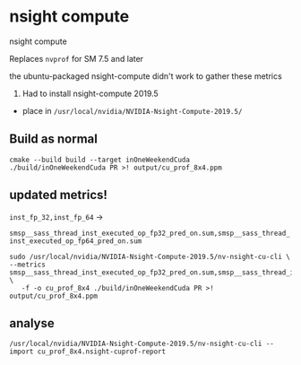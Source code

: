 # nsight compute

nsight compute

Replaces `nvprof` for SM 7.5 and later

the ubuntu-packaged nsight-compute didn't work to gather these metrics

1. Had to install nsight-compute 2019.5
  - place in `/usr/local/nvidia/NVIDIA-Nsight-Compute-2019.5/`


## Build as normal

```
cmake --build build --target inOneWeekendCuda
./build/inOneWeekendCuda PR >! output/cu_prof_8x4.ppm
```

## updated metrics!


`inst_fp_32,inst_fp_64` ->

`smsp__sass_thread_inst_executed_op_fp32_pred_on.sum,smsp__sass_thread_inst_executed_op_fp64_pred_on.sum`


```
sudo /usr/local/nvidia/NVIDIA-Nsight-Compute-2019.5/nv-nsight-cu-cli \
--metrics  smsp__sass_thread_inst_executed_op_fp32_pred_on.sum,smsp__sass_thread_inst_executed_op_fp64_pred_on.sum \
   -f -o cu_prof_8x4 ./build/inOneWeekendCuda PR >! output/cu_prof_8x4.ppm
```

## analyse

```
/usr/local/nvidia/NVIDIA-Nsight-Compute-2019.5/nv-nsight-cu-cli --import cu_prof_8x4.nsight-cuprof-report
```
